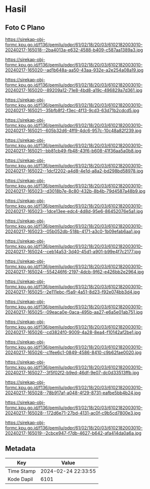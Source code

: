 # Hasil

## Foto C Plano

https://sirekap-obj-formc.kpu.go.id/f136/pemilu/pdpr/61/02/18/20/03/6102182003010-20240217-165018--2ba4013a-e632-4588-b409-c587aa1389a3.jpg

https://sirekap-obj-formc.kpu.go.id/f136/pemilu/pdpr/61/02/18/20/03/6102182003010-20240217-165020--ad1b648a-aa50-43aa-932e-a2e254a08a19.jpg

https://sirekap-obj-formc.kpu.go.id/f136/pemilu/pdpr/61/02/18/20/03/6102182003010-20240217-165020--89209a12-71e8-4bd8-a19c-496829a7d361.jpg

https://sirekap-obj-formc.kpu.go.id/f136/pemilu/pdpr/61/02/18/20/03/6102182003010-20240217-165021--35bfb8f2-f3ec-4f13-9cd3-63d71b2cdcd5.jpg

https://sirekap-obj-formc.kpu.go.id/f136/pemilu/pdpr/61/02/18/20/03/6102182003010-20240217-165021--605b32d6-4ff9-4dc6-957c-10c48a82f239.jpg

https://sirekap-obj-formc.kpu.go.id/f136/pemilu/pdpr/61/02/18/20/03/6102182003010-20240217-165021--bb81cb49-fb48-43f6-b608-41f36aa5a0b8.jpg

https://sirekap-obj-formc.kpu.go.id/f136/pemilu/pdpr/61/02/18/20/03/6102182003010-20240217-165022--1dcf2202-a4d8-4e1d-a8a2-bd298bd58978.jpg

https://sirekap-obj-formc.kpu.go.id/f136/pemilu/pdpr/61/02/18/20/03/6102182003010-20240217-165023--d3018b7e-8c80-432b-8b4b-79d4587a48b9.jpg

https://sirekap-obj-formc.kpu.go.id/f136/pemilu/pdpr/61/02/18/20/03/6102182003010-20240217-165023--1dce13ee-edc4-4d8d-95e6-86452076e5a1.jpg

https://sirekap-obj-formc.kpu.go.id/f136/pemilu/pdpr/61/02/18/20/03/6102182003010-20240217-165023--05b052db-518b-4171-a3c0-1b09efab6aa1.jpg

https://sirekap-obj-formc.kpu.go.id/f136/pemilu/pdpr/61/02/18/20/03/6102182003010-20240217-165024--ceb14a53-3d40-45d1-a901-b99e4f7c2177.jpg

https://sirekap-obj-formc.kpu.go.id/f136/pemilu/pdpr/61/02/18/20/03/6102182003010-20240217-165024--554246f6-2197-4dcb-9f62-e426bb2e2964.jpg

https://sirekap-obj-formc.kpu.go.id/f136/pemilu/pdpr/61/02/18/20/03/6102182003010-20240217-165025--2e111ebc-f5a9-4a51-8d23-f92e074bb3d4.jpg

https://sirekap-obj-formc.kpu.go.id/f136/pemilu/pdpr/61/02/18/20/03/6102182003010-20240217-165025--09eaca0e-0aca-495b-aa27-e6a5e01ab751.jpg

https://sirekap-obj-formc.kpu.go.id/f136/pemilu/pdpr/61/02/18/20/03/6102182003010-20240217-165026--cd3824f0-9009-4a28-8ea4-f10142af2be1.jpg

https://sirekap-obj-formc.kpu.go.id/f136/pemilu/pdpr/61/02/18/20/03/6102182003010-20240217-165026--c1fee6c1-0849-4586-8410-c9b62fae0020.jpg

https://sirekap-obj-formc.kpu.go.id/f136/pemilu/pdpr/61/02/18/20/03/6102182003010-20240217-165027--3f5f02f2-b9ed-46df-9e07-dc0d33513ffb.jpg

https://sirekap-obj-formc.kpu.go.id/f136/pemilu/pdpr/61/02/18/20/03/6102182003010-20240217-165028--78b917af-a048-4f29-8731-eafbe5bb4b24.jpg

https://sirekap-obj-formc.kpu.go.id/f136/pemilu/pdpr/61/02/18/20/03/6102182003010-20240217-165028--172d6e71-27bd-4131-ac0f-c9b5cd7800e3.jpg

https://sirekap-obj-formc.kpu.go.id/f136/pemilu/pdpr/61/02/18/20/03/6102182003010-20240217-165019--2cbce947-f7db-4627-b642-afa414da0a6a.jpg


## Metadata

| Key        | Value               |
| ---------- | ------------------- |
| Time Stamp | 2024-02-24 22:33:55 |
| Kode Dapil | 6101                |



